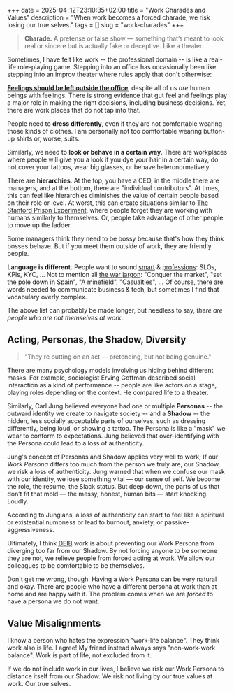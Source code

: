 +++
date = 2025-04-12T23:10:35+02:00
title = "Work Charades and Values"
description = "When work becomes a forced charade, we risk losing our true selves."
tags = []
slug = "work-charades"
+++
> **Charade.** A pretense or false show — something that’s meant to look real or sincere but is actually fake or deceptive. Like a theater.

Sometimes, I have felt like work -- the professional domain -- is like a real-life role-playing game. Stepping into an office has occasionally been like stepping into an improv theater where rules apply that don't otherwise:

[**Feelings should be left outside the office**][work-feelings], despite all of us _are_ human beings with feelings. There is strong evidence that gut feel and feelings play a major role in making the right decisions, including business decisions. Yet, there are work places that do not tap into that.

[work-feelings]: https://www.forbes.com/councils/theyec/2019/12/03/feelings-and-their-place-at-work/

People need to **dress differently**, even if they are not comfortable wearing those kinds of clothes. I am personally not too comfortable wearing button-up shirts or, worse, suits.

Similarly, we need to **look or behave in a certain way**. There are workplaces where people will give you a look if you dye your hair in a certain way, do not cover your tattoos, wear big glasses, or behave heteronormatively.

There are **hierarchies**. At the top, you have a CEO, in the middle there are managers, and at the bottom, there are "individual contributors". At times, this can feel like hierarchies diminishes the value of certain people based on their role or level. At worst, this can create situations similar to [The Stanford Prison Experiment][prison-experiment], where people forget they are working with humans similarly to themselves. Or, people take advantage of other people to move up the ladder.

Some managers think they need to be bossy because that's how they think bosses behave. But if you meet them outside of work, they are friendly people.

[prison-experiment]: https://en.wikipedia.org/wiki/Stanford_prison_experiment

**Language is different.** People want to sound [smart][buzzword-bingo] & [professions][corp-jargon]: SLOs, KPIs, KYC, ... Not to mention all [the war jargon][war-jargon]: "Conquer the market", "set the pole down in Spain", "A minefield", "Casualties", ... Of course, there are words needed to communicate business & tech, but sometimes I find that vocabulary overly complex.

[buzzword-bingo]: https://en.wikipedia.org/wiki/Buzzword_bingo
[corp-jargon]: https://bingobaker.com
[war-jargon]: https://www.linkedin.com/pulse/business-war-lets-explore-10-idioms-used-english-shanthi/

The above list can probably be made longer, but needless to say, _there are people who are not themselves at work_.

## Acting, Personas, the Shadow, Diversity

> "They're putting on an act — pretending, but not being genuine."

There are many psychology models involving us hiding behind different masks. For example, sociologist Erving Goffman described social interaction as a kind of performance -- people are like actors on a stage, playing roles depending on the context. He compared life to a theater.

Similarly, Carl Jung believed everyone had one or multiple **Personas** -- the outward identity we create to navigate society -- and a **Shadow** -- the hidden, less socially acceptable parts of ourselves, such as dressing differently, being loud, or showing a tattoo. The Persona is like a "mask" we wear to conform to expectations. Jung believed that over-identifying with the Persona could lead to a loss of authenticity.

Jung's concept of Personas and Shadow applies very well to work; If our _Work Persona_ differs too much from the person we truly are, our Shadow, we risk a loss of authenticity. Jung warned that when we confuse our mask with our identity, we lose something vital — our sense of self. We become the role, the resume, the Slack status. But deep down, the parts of us that don’t fit that mold — the messy, honest, human bits — start knocking. Loudly.

According to Jungians, a loss of authenticity can start to feel like a spiritual or existential numbness or lead to burnout, anxiety, or passive-aggressiveness.

Ultimately, I think <abbr title="Diversity, Equality, Inclusion, Belonging">DEIB</abbr> work is about preventing our Work Persona from diverging too far from our Shadow. By not forcing anyone to be someone they are not, we relieve people from forced acting at work. We allow our colleagues to be comfortable to be themselves.

Don't get me wrong, though. Having a Work Persona can be very natural and okay. There are people who have a different persona at work than at home and are happy with it. The problem comes when we are _forced_ to have a persona we do not want.

## Value Misalignments

I know a person who hates the expression "work-life balance". They think work also is life. I agree! My friend instead always says "non-work-work balance". Work is part of life, not excluded from it.

If we do not include work in our lives, I believe we risk our Work Persona to distance itself from our Shadow. We risk not living by our true values at work. Our true selves.
